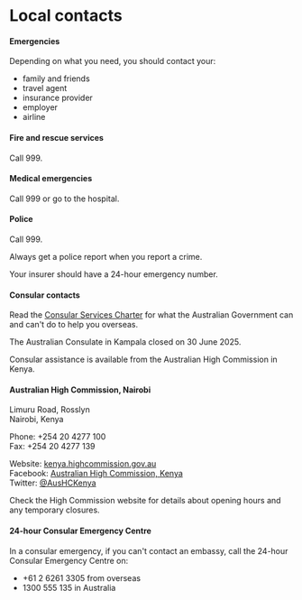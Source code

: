 # Local contacts

#### Emergencies

Depending on what you need, you should contact your:

* family and friends
* travel agent
* insurance provider
* employer
* airline

#### Fire and rescue services

Call 999.

#### Medical emergencies

Call 999 or go to the hospital.

#### Police

Call 999.

Always get a police report when you report a crime.

Your insurer should have a 24-hour emergency number.

#### Consular contacts

Read the [Consular Services Charter](/consular-services/consular-services-charter "Consular Services Charter") for what the Australian Government can and can't do to help you overseas.

The Australian Consulate in Kampala closed on 30 June 2025.

Consular assistance is available from the Australian High Commission in Kenya.

#### Australian High Commission, Nairobi

Limuru Road, Rosslyn   
Nairobi, Kenya   
  
Phone: +254 20 4277 100   
Fax: +254 20 4277 139   
  
Website: [kenya.highcommission.gov.au](http://www.kenya.highcommission.gov.au/)  
Facebook: [Australian High Commission, Kenya](https://facebook.com/AusHCKenya)  
Twitter: [@AusHCKenya](https://twitter.com/AusHCKenya)

Check the High Commission website for details about opening hours and any temporary closures.

#### 24-hour Consular Emergency Centre

In a consular emergency, if you can't contact an embassy, call the 24-hour Consular Emergency Centre on:

* +61 2 6261 3305 from overseas
* 1300 555 135 in Australia